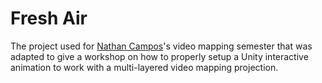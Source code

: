 # Fresh Air

The project used for [Nathan Campos](https://nathancampos.me/)'s video mapping
semester that was adapted to give a workshop on how to properly setup a Unity
interactive animation to work with a multi-layered video mapping projection.

